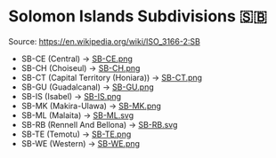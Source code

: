 # Solomon Islands Subdivisions 🇸🇧

Source: https://en.wikipedia.org/wiki/ISO_3166-2:SB

* SB-CE (Central) -> [SB-CE.png](https://github.com/amckenna41/iso3166-flag-icons/blob/main/iso3166-2-icons/SB/SB-CE.png)
* SB-CH (Choiseul) -> [SB-CH.png](https://github.com/amckenna41/iso3166-flag-icons/blob/main/iso3166-2-icons/SB/SB-CH.png)
* SB-CT (Capital Territory (Honiara)) -> [SB-CT.png](https://github.com/amckenna41/iso3166-flag-icons/blob/main/iso3166-2-icons/SB/SB-CT.png)
* SB-GU (Guadalcanal) -> [SB-GU.png](https://github.com/amckenna41/iso3166-flag-icons/blob/main/iso3166-2-icons/SB/SB-GU.png)
* SB-IS (Isabel) -> [SB-IS.png](https://github.com/amckenna41/iso3166-flag-icons/blob/main/iso3166-2-icons/SB/SB-IS.png)
* SB-MK (Makira-Ulawa) -> [SB-MK.png](https://github.com/amckenna41/iso3166-flag-icons/blob/main/iso3166-2-icons/SB/SB-MK.png)
* SB-ML (Malaita) -> [SB-ML.svg](https://github.com/amckenna41/iso3166-flag-icons/blob/main/iso3166-2-icons/SB/SB-ML.svg)
* SB-RB (Rennell And Bellona) -> [SB-RB.svg](https://github.com/amckenna41/iso3166-flag-icons/blob/main/iso3166-2-icons/SB/SB-RB.svg)
* SB-TE (Temotu) -> [SB-TE.png](https://github.com/amckenna41/iso3166-flag-icons/blob/main/iso3166-2-icons/SB/SB-TE.png)
* SB-WE (Western) -> [SB-WE.png](https://github.com/amckenna41/iso3166-flag-icons/blob/main/iso3166-2-icons/SB/SB-WE.png)
